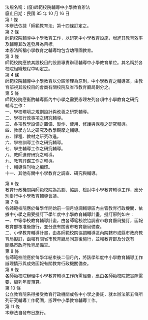法規名稱：(廢)師範校院輔導中小學教育辦法  
廢止日期：民國 85 年 10 月 16 日  
第 1 條  
本辦法依據「師範教育法」第十四條訂定之。  
第 2 條  
師範校院輔導中小學教育工作，以研究中小學教育設施，增進其教育效率  
及輔導其改進發展為目標。  
本辦法所稱小學教育之輔導均包含幼稚園教育。  
第 3 條  
師範校院應依其設校目的設置專責辦理輔導中小學教育單位。其名稱於各  
校院組織規程中明定之。  
第 4 條  
師範校院輔導中小學教育以分區辦理為原則，中小學教育之輔導區，由教  
育部視其設校目的會商有關校院及省市教育廳局劃分之。  
第 5 條  
師範校院應衡酌輔導區內中小學之需要辦理左列各項中小學教育之研究  
輔導工作：  
一、學校環境之規劃設計與改善之研究輔導。  
二、學校行政事項之研究輔導。  
三、各項教學設備之置備、製作、使用、修護與保養之研究輔導。  
四、教學方法之研究及教學觀摩之輔導。  
五、課程、教材之研究改進。  
六、學校訓導工作之研究輔導。  
七、學生輔導工作之研究輔導。  
八、教師進修研究之輔導。  
九、教育評鑑工作之輔導。  
十、輔導性刊物之編印。  
十一、其他有關中小學教育之調查、研究與輔導。  


第 6 條  
教育行政機關與師範校院為策劃、協調、檢討中小學教育輔導工作，應分  
別舉行中小學教育輔導會議。  
第 7 條  
各師範校院應於每學年開始前一個月協調輔導區內主管教育行政機關，依  
據中小學之需要擬訂下學年度中小學教育輔導計畫，擬訂原則如左：  
一、中等學校教育輔導計畫，由各師範校院協調省市教育廳局擬訂，函報  
教育部核准後施行，並分送有關省市教育廳局備查。  
二、小學教育輔導計畫，由各師範校院協調輔導區內院轄市或縣市政府教  
育局擬訂，函報有關省市教育廳局同意後施行，並報教育部及分送有  
關縣市政府教育局備查。  
第 8 條  
各師範校院應於每學年結束後二個月內，將該學年度中小學教育輔導工作  
辦理情形與成效函報有關教育行政機關備查。  
第 9 條  
各師範校院辦理中小學教育輔導工作所需經費，應由各師範校院按實際需  
要，編列年度預算。  
第 10 條  
公立教育院系得接受教育行政機關或各中小學之委託，就本辦法第五條所  
列研究輔導工作範圍，辦理中小學教育輔導工作。  
第 11 條  
本辦法自發布日施行。  


